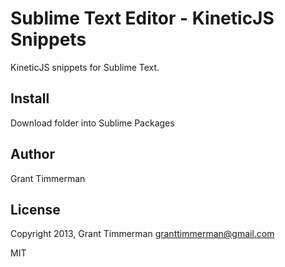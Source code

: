 Sublime Text Editor - KineticJS Snippets
===========================================

KineticJS snippets for Sublime Text.


Install
-------

Download folder into Sublime Packages


Author
------

Grant Timmerman


License
-------

Copyright 2013, Grant Timmerman  <granttimmerman@gmail.com>

MIT
